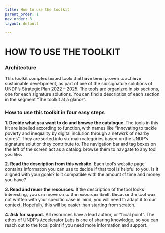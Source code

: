 ```yaml
---
title: How to use the toolkit
parent_order: 1
nav_order: 3
layout: default

---
```

# HOW TO USE THE TOOLKIT

### Architecture 

This toolkit compiles tested tools that have been proven to achieve sustainable development, as part of one of the six signature solutions of UNDP’s Strategic Plan 2022 – 2025. The tools are organized in six sections, one for each signature solutions. You can find a description of each section in the segment “The toolkit at a glance”. 

### How to use this toolkit in four easy steps

**1. Decide what you want to do and browse the catalogue.**
The tools in this kit are labelled according to function, with names like “Innovating to tackle poverty and inequality by digital inclusion through a network of nearby stores”. They are sorted into six main categories based on the UNDP’s signature solution they contribute to. The navigation bar and tag boxes on the left of the screen act as a catalog: browse them to navigate to any tool you like.

**2. Read the description from this website.**
Each tool’s website page contains information you can use to decide if that tool is helpful to you. Is it aligned with your goals? Is it compatible with the amount of time and money you have? 

**3. Read and reuse the resources.**
If the description of the tool looks interesting, you can move on to the resources itself. Because the tool was not written with your specific case in mind, you will need to adapt it to our context. Hopefully, this will be easier than starting from scratch. 

**4. Ask for support.**
All resources have a lead author, or “focal point”. The ethos of UNDP’s Accelerator Labs is one of sharing knowledge, so you can reach out to the focal point if you need more information and support. 

